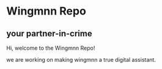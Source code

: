 # Wingmnn Repo
## your partner-in-crime

Hi, welcome to the Wingmnn Repo!

we are working on making wingmnn a true digital assistant.
